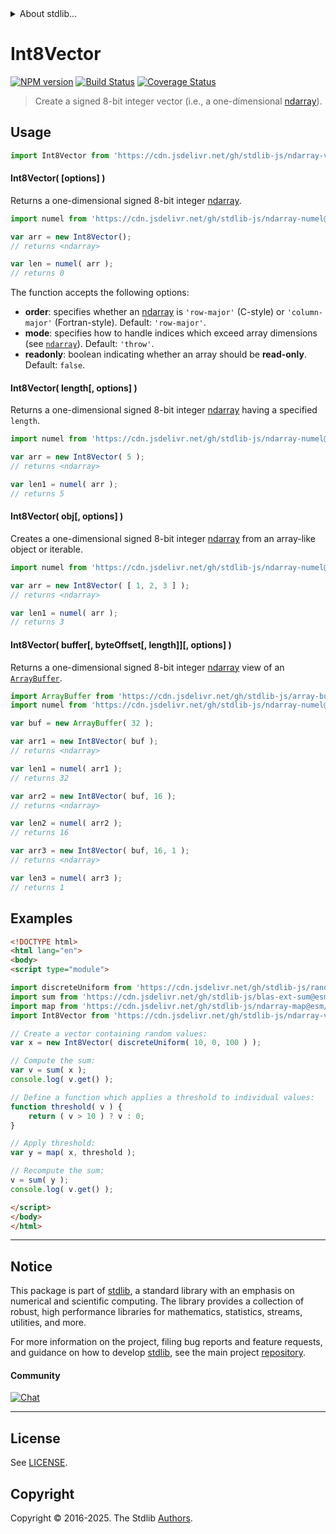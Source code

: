 <!--

@license Apache-2.0

Copyright (c) 2025 The Stdlib Authors.

Licensed under the Apache License, Version 2.0 (the "License");
you may not use this file except in compliance with the License.
You may obtain a copy of the License at

   http://www.apache.org/licenses/LICENSE-2.0

Unless required by applicable law or agreed to in writing, software
distributed under the License is distributed on an "AS IS" BASIS,
WITHOUT WARRANTIES OR CONDITIONS OF ANY KIND, either express or implied.
See the License for the specific language governing permissions and
limitations under the License.

-->


<details>
  <summary>
    About stdlib...
  </summary>
  <p>We believe in a future in which the web is a preferred environment for numerical computation. To help realize this future, we've built stdlib. stdlib is a standard library, with an emphasis on numerical and scientific computation, written in JavaScript (and C) for execution in browsers and in Node.js.</p>
  <p>The library is fully decomposable, being architected in such a way that you can swap out and mix and match APIs and functionality to cater to your exact preferences and use cases.</p>
  <p>When you use stdlib, you can be absolutely certain that you are using the most thorough, rigorous, well-written, studied, documented, tested, measured, and high-quality code out there.</p>
  <p>To join us in bringing numerical computing to the web, get started by checking us out on <a href="https://github.com/stdlib-js/stdlib">GitHub</a>, and please consider <a href="https://opencollective.com/stdlib">financially supporting stdlib</a>. We greatly appreciate your continued support!</p>
</details>

# Int8Vector

[![NPM version][npm-image]][npm-url] [![Build Status][test-image]][test-url] [![Coverage Status][coverage-image]][coverage-url] <!-- [![dependencies][dependencies-image]][dependencies-url] -->

> Create a signed 8-bit integer vector (i.e., a one-dimensional [ndarray][@stdlib/ndarray/ctor]).

<!-- Section to include introductory text. Make sure to keep an empty line after the intro `section` element and another before the `/section` close. -->

<section class="intro">

</section>

<!-- /.intro -->

<!-- Package usage documentation. -->



<section class="usage">

## Usage

```javascript
import Int8Vector from 'https://cdn.jsdelivr.net/gh/stdlib-js/ndarray-vector-int8@esm/index.mjs';
```

#### Int8Vector( \[options] )

Returns a one-dimensional signed 8-bit integer [ndarray][@stdlib/ndarray/ctor].

```javascript
import numel from 'https://cdn.jsdelivr.net/gh/stdlib-js/ndarray-numel@esm/index.mjs';

var arr = new Int8Vector();
// returns <ndarray>

var len = numel( arr );
// returns 0
```

The function accepts the following options:

-   **order**: specifies whether an [ndarray][@stdlib/ndarray/ctor] is `'row-major'` (C-style) or `'column-major'` (Fortran-style). Default: `'row-major'`.
-   **mode**: specifies how to handle indices which exceed array dimensions (see [`ndarray`][@stdlib/ndarray/ctor]). Default: `'throw'`.
-   **readonly**: boolean indicating whether an array should be **read-only**. Default: `false`.

#### Int8Vector( length\[, options] )

Returns a one-dimensional signed 8-bit integer [ndarray][@stdlib/ndarray/ctor] having a specified `length`.

```javascript
import numel from 'https://cdn.jsdelivr.net/gh/stdlib-js/ndarray-numel@esm/index.mjs';

var arr = new Int8Vector( 5 );
// returns <ndarray>

var len1 = numel( arr );
// returns 5
```

#### Int8Vector( obj\[, options] )

Creates a one-dimensional signed 8-bit integer [ndarray][@stdlib/ndarray/ctor] from an array-like object or iterable.

```javascript
import numel from 'https://cdn.jsdelivr.net/gh/stdlib-js/ndarray-numel@esm/index.mjs';

var arr = new Int8Vector( [ 1, 2, 3 ] );
// returns <ndarray>

var len1 = numel( arr );
// returns 3
```

#### Int8Vector( buffer\[, byteOffset\[, length]]\[, options] )

Returns a one-dimensional signed 8-bit integer [ndarray][@stdlib/ndarray/ctor] view of an [`ArrayBuffer`][@stdlib/array/buffer].

```javascript
import ArrayBuffer from 'https://cdn.jsdelivr.net/gh/stdlib-js/array-buffer@esm/index.mjs';
import numel from 'https://cdn.jsdelivr.net/gh/stdlib-js/ndarray-numel@esm/index.mjs';

var buf = new ArrayBuffer( 32 );

var arr1 = new Int8Vector( buf );
// returns <ndarray>

var len1 = numel( arr1 );
// returns 32

var arr2 = new Int8Vector( buf, 16 );
// returns <ndarray>

var len2 = numel( arr2 );
// returns 16

var arr3 = new Int8Vector( buf, 16, 1 );
// returns <ndarray>

var len3 = numel( arr3 );
// returns 1
```

</section>

<!-- /.usage -->

<!-- Package usage notes. Make sure to keep an empty line after the `section` element and another before the `/section` close. -->

<section class="notes">

</section>

<!-- /.notes -->

<!-- Package usage examples. -->

<section class="examples">

## Examples

<!-- eslint no-undef: "error" -->

```html
<!DOCTYPE html>
<html lang="en">
<body>
<script type="module">

import discreteUniform from 'https://cdn.jsdelivr.net/gh/stdlib-js/random-array-discrete-uniform@esm/index.mjs';
import sum from 'https://cdn.jsdelivr.net/gh/stdlib-js/blas-ext-sum@esm/index.mjs';
import map from 'https://cdn.jsdelivr.net/gh/stdlib-js/ndarray-map@esm/index.mjs';
import Int8Vector from 'https://cdn.jsdelivr.net/gh/stdlib-js/ndarray-vector-int8@esm/index.mjs';

// Create a vector containing random values:
var x = new Int8Vector( discreteUniform( 10, 0, 100 ) );

// Compute the sum:
var v = sum( x );
console.log( v.get() );

// Define a function which applies a threshold to individual values:
function threshold( v ) {
    return ( v > 10 ) ? v : 0;
}

// Apply threshold:
var y = map( x, threshold );

// Recompute the sum:
v = sum( y );
console.log( v.get() );

</script>
</body>
</html>
```

</section>

<!-- /.examples -->

<!-- Section to include cited references. If references are included, add a horizontal rule *before* the section. Make sure to keep an empty line after the `section` element and another before the `/section` close. -->

<section class="references">

</section>

<!-- /.references -->

<!-- Section for related `stdlib` packages. Do not manually edit this section, as it is automatically populated. -->

<section class="related">

</section>

<!-- /.related -->

<!-- Section for all links. Make sure to keep an empty line after the `section` element and another before the `/section` close. -->


<section class="main-repo" >

* * *

## Notice

This package is part of [stdlib][stdlib], a standard library with an emphasis on numerical and scientific computing. The library provides a collection of robust, high performance libraries for mathematics, statistics, streams, utilities, and more.

For more information on the project, filing bug reports and feature requests, and guidance on how to develop [stdlib][stdlib], see the main project [repository][stdlib].

#### Community

[![Chat][chat-image]][chat-url]

---

## License

See [LICENSE][stdlib-license].


## Copyright

Copyright &copy; 2016-2025. The Stdlib [Authors][stdlib-authors].

</section>

<!-- /.stdlib -->

<!-- Section for all links. Make sure to keep an empty line after the `section` element and another before the `/section` close. -->

<section class="links">

[npm-image]: http://img.shields.io/npm/v/@stdlib/ndarray-vector-int8.svg
[npm-url]: https://npmjs.org/package/@stdlib/ndarray-vector-int8

[test-image]: https://github.com/stdlib-js/ndarray-vector-int8/actions/workflows/test.yml/badge.svg?branch=main
[test-url]: https://github.com/stdlib-js/ndarray-vector-int8/actions/workflows/test.yml?query=branch:main

[coverage-image]: https://img.shields.io/codecov/c/github/stdlib-js/ndarray-vector-int8/main.svg
[coverage-url]: https://codecov.io/github/stdlib-js/ndarray-vector-int8?branch=main

<!--

[dependencies-image]: https://img.shields.io/david/stdlib-js/ndarray-vector-int8.svg
[dependencies-url]: https://david-dm.org/stdlib-js/ndarray-vector-int8/main

-->

[chat-image]: https://img.shields.io/gitter/room/stdlib-js/stdlib.svg
[chat-url]: https://app.gitter.im/#/room/#stdlib-js_stdlib:gitter.im

[stdlib]: https://github.com/stdlib-js/stdlib

[stdlib-authors]: https://github.com/stdlib-js/stdlib/graphs/contributors

[umd]: https://github.com/umdjs/umd
[es-module]: https://developer.mozilla.org/en-US/docs/Web/JavaScript/Guide/Modules

[deno-url]: https://github.com/stdlib-js/ndarray-vector-int8/tree/deno
[deno-readme]: https://github.com/stdlib-js/ndarray-vector-int8/blob/deno/README.md
[umd-url]: https://github.com/stdlib-js/ndarray-vector-int8/tree/umd
[umd-readme]: https://github.com/stdlib-js/ndarray-vector-int8/blob/umd/README.md
[esm-url]: https://github.com/stdlib-js/ndarray-vector-int8/tree/esm
[esm-readme]: https://github.com/stdlib-js/ndarray-vector-int8/blob/esm/README.md
[branches-url]: https://github.com/stdlib-js/ndarray-vector-int8/blob/main/branches.md

[stdlib-license]: https://raw.githubusercontent.com/stdlib-js/ndarray-vector-int8/main/LICENSE

[@stdlib/array/buffer]: https://github.com/stdlib-js/array-buffer/tree/esm

[@stdlib/ndarray/ctor]: https://github.com/stdlib-js/ndarray-ctor/tree/esm

</section>

<!-- /.links -->
